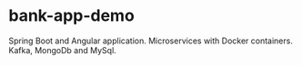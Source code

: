 # bank-app-demo
Spring Boot and Angular application. Microservices with Docker containers. Kafka, MongoDb and MySql.
